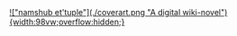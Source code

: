 

<a href="namshubettuple/index.md">
!["namshub et'tuple"](./coverart.png "A digital wiki-novel"){width:98vw;overflow:hidden;}
</a>
